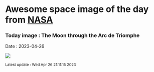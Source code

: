 
# Awesome space image of the day from [NASA](https://api.nasa.gov/)

### Today image : The Moon through the Arc de Triomphe
Date : 2023-04-26

![](https://apod.nasa.gov/apod/image/2304/MoonArc_zanarello_960.jpg)

<small>Latest update : Wed Apr 26 21:11:15 2023</small>
        